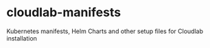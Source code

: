 # cloudlab-manifests
Kubernetes manifests, Helm Charts and other setup files for Cloudlab installation
